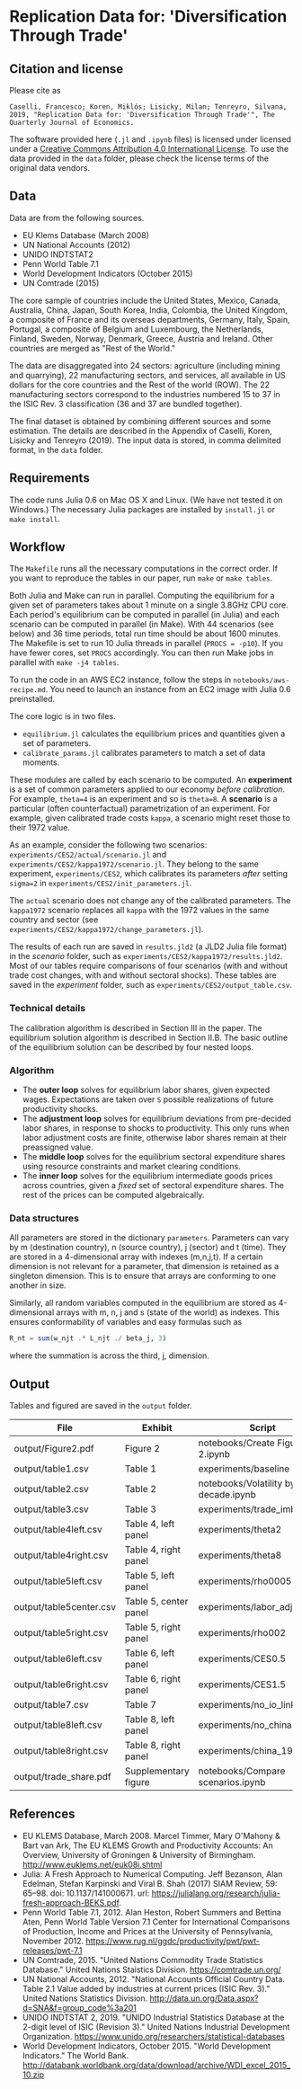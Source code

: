 # Replication Data for: 'Diversification Through Trade'
## Citation and license
Please cite as

	Caselli, Francesco; Koren, Miklós; Lisicky, Milan; Tenreyro, Silvana, 2019, "Replication Data for: 'Diversification Through Trade'", The Quarterly Journal of Economics.

The software provided here (`.jl` and `.ipynb` files) is licensed under licensed under a [Creative Commons Attribution 4.0 International License](https://creativecommons.org/licenses/by/4.0/). To use the data provided in the `data` folder, please check the license terms of the original data vendors.

## Data
Data are from the following sources.
- EU Klems Database (March 2008)
- UN National Accounts (2012)
- UNIDO INDTSTAT2
- Penn World Table 7.1
- World Development Indicators (October 2015)
- UN Comtrade (2015)

The core sample of countries include the United States, Mexico, Canada,
Australia, China, Japan, South Korea, India, Colombia, the United Kingdom, a
composite of France and its overseas departments, Germany, Italy, Spain,
Portugal, a composite of Belgium and Luxembourg, the Netherlands, Finland,
Sweden, Norway, Denmark, Greece, Austria and Ireland. Other countries are merged as "Rest of the World."

The data are disaggregated into 24 sectors: agriculture (including mining
and quarrying), 22 manufacturing sectors, and services, all available in US
dollars for the core countries and the Rest of the world (ROW). The 22
manufacturing sectors correspond to the industries numbered 15 to 37 in the
ISIC Rev. 3 classification (36 and 37 are bundled together).

The final dataset is obtained by combining different sources and some
estimation. The details are described in the Appendix of Caselli, Koren, Lisicky and Tenreyro (2019).
The input data is stored, in comma delimited format, in the `data` folder.

## Requirements
The code runs Julia 0.6 on Mac OS X and Linux. (We have not tested it on Windows.) The necessary Julia packages are installed by `install.jl` or `make install`.

## Workflow
The `Makefile` runs all the necessary computations in the correct order. If you want to reproduce the tables in our paper, run `make` or `make tables`.

Both Julia and Make can run in parallel. Computing the equilibrium for a given set of parameters takes about 1 minute on a single 3.8GHz CPU core. Each period's equilibrium can be computed in parallel (in Julia) and each scenario can be computed in parallel (in Make). With 44 scenarios (see below) and 36 time periods, total run time should be about 1600 minutes. The Makefile is set to run 10 Julia threads in parallel (`PROCS = -p10`). If you have fewer cores, set `PROCS` accordingly.  You can then run Make jobs in parallel with `make -j4 tables`. 

To run the code in an AWS EC2 instance, follow the steps in `notebooks/aws-recipe.md`. You need to launch an instance from an EC2 image with Julia 0.6 preinstalled.

The core logic is in two files.
- `equilibrium.jl` calculates the equilibrium prices and quantities given a set of parameters.
- `calibrate_params.jl` calibrates parameters to match a set of data moments.

These modules are called by each scenario to be computed. An __experiment__ is a set of common parameters applied to our economy *before calibration*. For example, `theta=4` is an experiment and so is `theta=8`. A __scenario__ is a particular (often counterfactual) parametrization of an experiment. For example, given calibrated trade costs `kappa`, a scenario might reset those to their 1972 value.

As an example, consider the following two scenarios: `experiments/CES2/actual/scenario.jl` and `experiments/CES2/kappa1972/scenario.jl`. They belong to the same experiment, `experiments/CES2`, which calibrates its parameters *after* setting `sigma=2` in `experiments/CES2/init_parameters.jl`. 

The `actual` scenario does not change any of the calibrated parameters. The `kappa1972` scenario replaces all `kappa` with the 1972 values in the same country and sector (see `experiments/CES2/kappa1972/change_parameters.jl`).

The results of each run are saved in `results.jld2` (a JLD2 Julia file format) in the _scenario_ folder, such as `experiments/CES2/kappa1972/results.jld2`. Most of our tables require comparisons of four scenarios (with and without trade cost changes, with and without sectoral shocks). These tables are saved in the _experiment_ folder, such as `experiments/CES2/output_table.csv`.

### Technical details
The calibration algorithm is described in Section III in the paper. The equilibrium solution algorithm is described in Section II.B. The basic outline of the equilibrium solution can be described by four nested loops.

### Algorithm
- The __outer loop__ solves for equilibrium labor shares, given expected wages. Expectations are taken over `S` possible realizations of future productivity shocks.
- The __adjustment loop__ solves for equilibrium deviations from pre-decided labor shares, in response to shocks to productivity. This only runs when labor adjustment costs are finite, otherwise labor shares remain at their preassigned value.
- The __middle loop__ solves for the equilibrium sectoral expenditure shares using resource constraints and market clearing conditions.
- The __inner loop__ solves for the equilibrium intermediate goods prices across countries, given a _fixed_ set of sectoral expenditure shares. The rest of the prices can be computed algebraically.

### Data structures
All parameters are stored in the dictionary `parameters`. Parameters can vary by m (destination country), n (source country), j (sector) and t (time). They are stored in a 4-dimensional array with indexes (m,n,j,t). If a certain dimension is not relevant for a parameter, that dimension is retained as a singleton dimension. This is to ensure that arrays are conforming to one another in size. 

Similarly, all random variables computed in the equilibrium are stored as 4-dimensional arrays with m, n, j and s (state of the world) as indexes. This ensures conformability of variables and easy formulas such as
```julia
R_nt = sum(w_njt .* L_njt ./ beta_j, 3)
```
where the summation is across the third, j, dimension.

## Output
Tables and figured are saved in the `output` folder.

 File                   | Exhibit               | Script
------------------------|-----------------------|--------------------------------------
output/Figure2.pdf      | Figure 2              | notebooks/Create Figure 2.ipynb
output/table1.csv       | Table 1               | experiments/baseline
output/table2.csv       | Table 2               | notebooks/Volatility by decade.ipynb
output/table3.csv       | Table 3               | experiments/trade_imbalance
output/table4left.csv   | Table 4, left panel   | experiments/theta2
output/table4right.csv  | Table 4, right panel  | experiments/theta8
output/table5left.csv   | Table 5, left panel   | experiments/rho0005
output/table5center.csv | Table 5, center panel | experiments/labor_adjustment
output/table5right.csv  | Table 5, right panel  | experiments/rho002
output/table6left.csv   | Table 6, left panel   | experiments/CES0.5
output/table6right.csv  | Table 6, right panel  | experiments/CES1.5
output/table7.csv       | Table 7               | experiments/no_io_linkages
output/table8left.csv   | Table 8, left panel   | experiments/no_china
output/table8right.csv  | Table 8, right panel  | experiments/china_1972
output/trade_share.pdf  | Supplementary figure  | notebooks/Compare scenarios.ipynb

## References
- EU KLEMS Database, March 2008. Marcel Timmer, Mary O'Mahony & Bart van Ark, The EU KLEMS Growth and Productivity Accounts: An Overview, University of Groningen & University of Birmingham. http://www.euklems.net/euk08i.shtml
- Julia: A Fresh Approach to Numerical Computing. Jeff Bezanson, Alan Edelman, Stefan Karpinski and Viral B. Shah (2017) SIAM Review, 59: 65–98. doi: 10.1137/141000671. url: https://julialang.org/research/julia-fresh-approach-BEKS.pdf.
- Penn World Table 7.1, 2012. Alan Heston, Robert Summers and Bettina Aten, Penn World Table Version 7.1 Center for International Comparisons of Production, Income and Prices at the University of Pennsylvania, November 2012. https://www.rug.nl/ggdc/productivity/pwt/pwt-releases/pwt-7.1
- UN Comtrade, 2015. "United Nations Commodity Trade Statistics Database." United Nations Staistics Division. https://comtrade.un.org/
- UN National Accounts, 2012. "National Accounts Official Country Data. Table 2.1 Value added by industries at current prices (ISIC Rev. 3)." United Nations Statistics Division. http://data.un.org/Data.aspx?d=SNA&f=group_code%3a201
- UNIDO INDTSTAT 2, 2019. "UNIDO Industrial Statistics Database at the 2-digit level of ISIC (Revision 3)."  United Nations Industrial Development Organization. https://www.unido.org/researchers/statistical-databases
- World Development Indicators, October 2015. "World Development Indicators." The World Bank. http://databank.worldbank.org/data/download/archive/WDI_excel_2015_10.zip